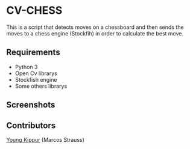 # CV-CHESS
This is a script that detects moves on a chessboard and then sends the moves 
to a chess engine (Stockfih) in order to calculate the best move.

## Requirements
 * Python 3
 * Open Cv librarys
 * Stockfish engine
 * Some others librarys

## Screenshots

## Contributors
[Young Kippur](https://github.com/YoungKippur) (Marcos Strauss)
